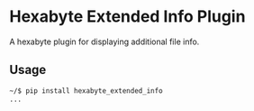 # Hexabyte Extended Info Plugin

A hexabyte plugin for displaying additional file info.

## Usage

```bash
~/$ pip install hexabyte_extended_info
...
```
